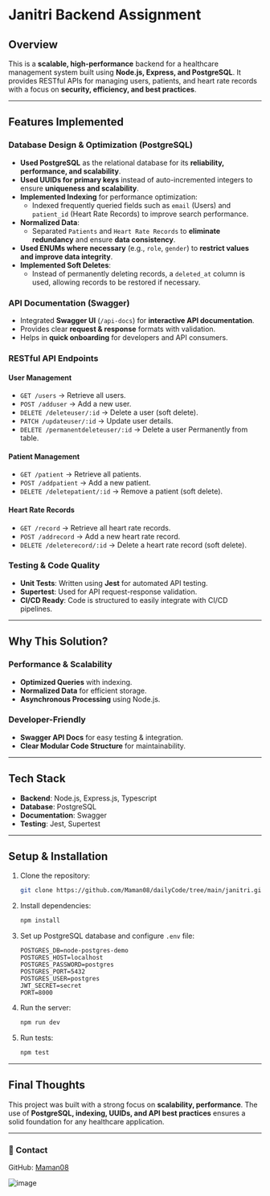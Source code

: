 # Janitri Backend Assignment

##  Overview
This is a **scalable, high-performance** backend for a healthcare management system built using **Node.js, Express, and PostgreSQL**. It provides RESTful APIs for managing users, patients, and heart rate records with a focus on **security, efficiency, and best practices**.

---

##  Features Implemented

###  Database Design & Optimization (PostgreSQL)
- **Used PostgreSQL** as the relational database for its **reliability, performance, and scalability**.
- **Used UUIDs for primary keys** instead of auto-incremented integers to ensure **uniqueness and scalability**.
- **Implemented Indexing** for performance optimization:
  - Indexed frequently queried fields such as `email` (Users) and `patient_id` (Heart Rate Records) to improve search performance.
- **Normalized Data**:
  - Separated `Patients` and `Heart Rate Records` to **eliminate redundancy** and ensure **data consistency**.
- **Used ENUMs where necessary** (e.g., `role`, `gender`) to **restrict values and improve data integrity**.
- **Implemented Soft Deletes**:
  - Instead of permanently deleting records, a `deleted_at` column is used, allowing records to be restored if necessary.

###  API Documentation (Swagger)
- Integrated **Swagger UI** (`/api-docs`) for **interactive API documentation**.
- Provides clear **request & response** formats with validation.
- Helps in **quick onboarding** for developers and API consumers.

###  RESTful API Endpoints
#### **User Management**
- `GET /users` → Retrieve all users.
- `POST /adduser` → Add a new user.
- `DELETE /deleteuser/:id` → Delete a user (soft delete).
- `PATCH /updateuser/:id` → Update user details.
- `DELETE /permanentdeleteuser/:id` → Delete a user Permanently from table.

#### **Patient Management**
- `GET /patient` → Retrieve all patients.
- `POST /addpatient` → Add a new patient.
- `DELETE /deletepatient/:id` → Remove a patient (soft delete).

#### **Heart Rate Records**
- `GET /record` → Retrieve all heart rate records.
- `POST /addrecord` → Add a new heart rate record.
- `DELETE /deleterecord/:id` → Delete a heart rate record (soft delete).

###  Testing & Code Quality
- **Unit Tests**: Written using **Jest** for automated API testing.
- **Supertest**: Used for API request-response validation.
- **CI/CD Ready**: Code is structured to easily integrate with CI/CD pipelines.

---

##  Why This Solution?
###  **Performance & Scalability**
- **Optimized Queries** with indexing.
- **Normalized Data** for efficient storage.
- **Asynchronous Processing** using Node.js.


###  **Developer-Friendly**
- **Swagger API Docs** for easy testing & integration.
- **Clear Modular Code Structure** for maintainability.

---

##  Tech Stack
- **Backend**: Node.js, Express.js, Typescript
- **Database**: PostgreSQL
- **Documentation**: Swagger
- **Testing**: Jest, Supertest

---

##  Setup & Installation
1. Clone the repository:
   ```bash
   git clone https://github.com/Maman08/dailyCode/tree/main/janitri.git
   ```
2. Install dependencies:
   ```bash
   npm install
   ```
3. Set up PostgreSQL database and configure `.env` file:
   ```env
   POSTGRES_DB=node-postgres-demo
   POSTGRES_HOST=localhost
   POSTGRES_PASSWORD=postgres
   POSTGRES_PORT=5432
   POSTGRES_USER=postgres
   JWT_SECRET=secret
   PORT=8000
   ```
4. Run the server:
   ```bash
   npm run dev
   ```
5. Run tests:
   ```bash
   npm test
   ```

---

##  Final Thoughts
This project was built with a strong focus on **scalability, performance**. The use of **PostgreSQL, indexing, UUIDs, and API best practices** ensures a solid foundation for any healthcare application. 


---



### 🔗 Contact

GitHub: [Maman08](https://github.com/Maman08)

![image](https://github.com/user-attachments/assets/626c6720-5e5f-481f-ac3f-3f3e78546eda)

